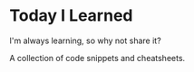 
Today I Learned
===============

I'm always learning, so why not share it?

A collection of code snippets and cheatsheets.
